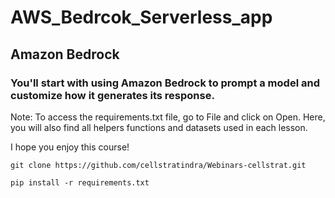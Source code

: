 # AWS_Bedrcok_Serverless_app


## Amazon Bedrock

### You'll start with using Amazon Bedrock to prompt a model and customize how it generates its response.

Note: To access the requirements.txt file, go to File and click on Open. Here, you will also find all helpers functions and datasets used in each lesson.

I hope you enjoy this course!


```
git clone https://github.com/cellstratindra/Webinars-cellstrat.git

pip install -r requirements.txt

```